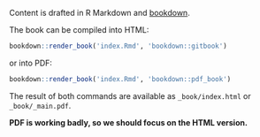 Content is drafted in R Markdown and [bookdown](https://github.com/rstudio/bookdown).

The book can be compiled into HTML:

```r
bookdown::render_book('index.Rmd', 'bookdown::gitbook')
```

or into PDF:

```r
bookdown::render_book('index.Rmd', 'bookdown::pdf_book')
```

The result of both commands are available as `_book/index.html` or `_book/_main.pdf`.

**PDF is working badly, so we should focus on the HTML version.**
